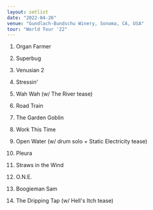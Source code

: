 ```yaml
---
layout: setlist
date: "2022-04-26"
venue: "Gundlach-Bundschu Winery, Sonoma, CA, USA"
tour: "World Tour '22"
---
```



 1. Organ Farmer

 2. Superbug

 3. Venusian 2

 4. Stressin'

 5. Wah Wah
    (w/ The River tease)

 6. Road Train

 7. The Garden Goblin

 8. Work This Time

 9. Open Water
    (w/ drum solo + Static Electricity tease)

10. Pleura

11. Straws in the Wind

12. O.N.E.

13. Boogieman Sam

14. The Dripping Tap
    (w/ Hell's Itch tease)


